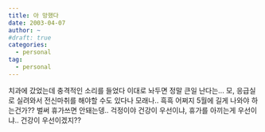 ```yaml
---
title: 아 망했다
date: 2003-04-07
author: ~
#draft: true
categories:
  - personal
tag:
  - personal
---
```




치과에 갔었는데 충격적인 소리를 들었다
이대로 놔두면 정말 큰일 난다는...
모, 응급실로 실려와서 전신마취를 해야할 수도 있다나 모래나..
흑흑
어쩌지
5월에 길게 나와야 하는건가??
벌써 휴가쓰면 안돼는뎅..
걱정이야
건강이 우선이냐, 휴가를 아끼는게 우선이냐..
건강이 우선이겠지??


 






